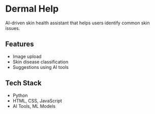 # Dermal Help

AI-driven skin health assistant that helps users identify common skin issues.

## Features
- Image upload
- Skin disease classification
- Suggestions using AI tools

## Tech Stack
- Python
- HTML, CSS, JavaScript
- AI Tools, ML Models
